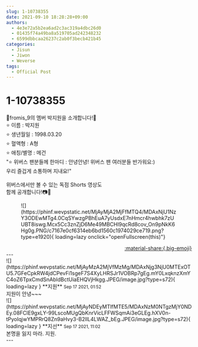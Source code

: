 ```yaml
---
slug: 1-10738355
date: 2021-09-10 18:28:28+09:00
authors:
  - 4e3e72a5b2ea6ad2c3ac319a4dbc26d0
  - 01435f74a49ba8a519705ad242348232
  - 6599dbbcaa26237c2ab0f3becb421b45
categories:
  - Jisun
  - Jiwon
  - Weverse
tags:
  - Official Post
---
```


# 1-10738355

<div class="post-container" markdown="1">
<div class="content-container md-sidebar__scrollwrap" markdown="1">

💌fromis_9의 멤버 박지원을 소개합니다!💌<br>⭐ 이름 : 박지원<br>⭐ 생년월일 : 1998.03.20<br>⭐ 혈액형 : A형<br>⭐ 애칭/별명 : 메건<br>"⭐ 위버스 팬분들께 한마디 : 안녕안녕! 위버스 팬 여러분들 반가워요:) <br>우리 즐겁게 소통하며 지내요!"<br><br>위버스에서만 볼 수 있는 독점 Shorts 영상도<br>함께 공개합니다!📷💝
<figure markdown="1">
![](https://phinf.wevpstatic.net/MjAyMjA2MjFfMTQ4/MDAxNjU1NzY3ODEwMTg4.0CqSYwzgPBhEuA7yUsdxE7nHmcr4hwbhk7zUUBT8iswg.Mcx5Cc3znZjD6Me49MBCHl9qcRd8cov_On9pNkK6Hg0g.PNG/c7167e0cf6314eb6bd1560c1974029ce719.png?type=e1920){ loading=lazy onclick="openFullscreen(this)"}
</figure>


</div>
</div>

<div style="text-align: right;" markdown="1">
<a href="https://weverse.io/fromis9/fanpost/1-10738355" style="text-align: right;">:material-share:{.big-emoji}</a>
</div>
---

<div class="comments-container md-sidebar__scrollwrap" markdown="1">
<div class="comment" markdown="1">
<div class='id-container' markdown="1">
![](https://phinf.wevpstatic.net/MjAyMzA2MjVfMzMg/MDAxNjg3NjU0MTExOTU5.7GFeCpkRW4jdCPevFi1sgeF7S4XyLHRSJr1VOBRp7gEg.mY0LxqknzXmYC4oZ6TpxCmdSnAbldBctUiaEHQVjHkgg.JPEG/image.jpg?type=s72){ loading=lazy }
**<span class="artist">지원</span>** <small>Sep 17 2021, 01:52</small><br>
</div>
<div class='comment-body' markdown="1">
지원이 안녕~~~
</div>
</div>
<div class="comment" markdown="1">
<div class='id-container' markdown="1">
![](https://phinf.wevpstatic.net/MjAyNDEyMTlfMTE5/MDAxNzM0NTgzMjY0NDEy.08FClE9gxLY-99LscoMUgQbKnrVicLFFWSqmAi3eGLEg.hXV0n-tPyoIqjwYMPRrQ8Zn9aHvy3-B2llL4LWAZ_bEg.JPEG/image.jpg?type=s72){ loading=lazy }
**<span class="artist">지선</span>** <small>Sep 17 2021, 11:02</small><br>
</div>
<div class='comment-body' markdown="1">
본명을 잃지 마라. 지원.
</div>
</div>
</div>
---
